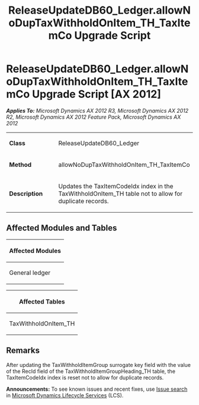 ﻿---
title: ReleaseUpdateDB60_Ledger.allowNoDupTaxWithholdOnItem_TH_TaxItemCo Upgrade Script
TOCTitle: ReleaseUpdateDB60_Ledger.allowNoDupTaxWithholdOnItem_TH_TaxItemCo Upgrade Script
ms:assetid: 65810e0f-b494-b681-9fae-10df2446240d
ms:mtpsurl: https://msdn.microsoft.com/en-us/library/JJ719219(v=AX.60)
ms:contentKeyID: 49708758
ms.date: 05/18/2015
mtps_version: v=AX.60
---

# ReleaseUpdateDB60\_Ledger.allowNoDupTaxWithholdOnItem\_TH\_TaxItemCo Upgrade Script [AX 2012]


_**Applies To:** Microsoft Dynamics AX 2012 R3, Microsoft Dynamics AX 2012 R2, Microsoft Dynamics AX 2012 Feature Pack, Microsoft Dynamics AX 2012_

<table>
<colgroup>
<col style="width: 50%" />
<col style="width: 50%" />
</colgroup>
<tbody>
<tr class="odd">
<td><p><strong>Class</strong></p></td>
<td><p>ReleaseUpdateDB60_Ledger</p></td>
</tr>
<tr class="even">
<td><p><strong>Method</strong></p></td>
<td><p>allowNoDupTaxWithholdOnItem_TH_TaxItemCo</p></td>
</tr>
<tr class="odd">
<td><p><strong>Description</strong></p></td>
<td><p>Updates the TaxItemCodeIdx index in the TaxWithholdOnItem_TH table not to allow for duplicate records.</p></td>
</tr>
</tbody>
</table>


## Affected Modules and Tables

<table>
<colgroup>
<col style="width: 100%" />
</colgroup>
<thead>
<tr class="header">
<th><p>Affected Modules</p></th>
</tr>
</thead>
<tbody>
<tr class="odd">
<td><p>General ledger</p></td>
</tr>
</tbody>
</table>


<table>
<colgroup>
<col style="width: 100%" />
</colgroup>
<thead>
<tr class="header">
<th><p>Affected Tables</p></th>
</tr>
</thead>
<tbody>
<tr class="odd">
<td><p>TaxWithholdOnItem_TH</p></td>
</tr>
</tbody>
</table>


## Remarks

After updating the TaxWithholdItemGroup surrogate key field with the value of the RecId field of the TaxWithholdItemGroupHeading\_TH table, the TaxItemCodeIdx index is reset not to allow for duplicate records.

  
**Announcements:** To see known issues and recent fixes, use [Issue search](http://go.microsoft.com/fwlink/?linkid=389258) in [Microsoft Dynamics Lifecycle Services](http://go.microsoft.com/fwlink/?linkid=306505) (LCS).

